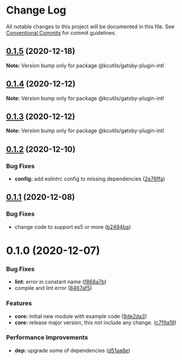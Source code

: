 # Change Log

All notable changes to this project will be documented in this file.
See [Conventional Commits](https://conventionalcommits.org) for commit guidelines.

## [0.1.5](https://github.com/kamontat/kcutils/compare/@kcutils/gatsby-plugin-intl@0.1.4...@kcutils/gatsby-plugin-intl@0.1.5) (2020-12-18)

**Note:** Version bump only for package @kcutils/gatsby-plugin-intl





## [0.1.4](https://github.com/kamontat/kcutils/compare/@kcutils/gatsby-plugin-intl@0.1.3...@kcutils/gatsby-plugin-intl@0.1.4) (2020-12-12)

**Note:** Version bump only for package @kcutils/gatsby-plugin-intl





## [0.1.3](https://github.com/kamontat/kcutils/compare/@kcutils/gatsby-plugin-intl@0.1.2...@kcutils/gatsby-plugin-intl@0.1.3) (2020-12-12)

**Note:** Version bump only for package @kcutils/gatsby-plugin-intl





## [0.1.2](https://github.com/kamontat/kcutils/compare/@kcutils/gatsby-plugin-intl@0.1.1...@kcutils/gatsby-plugin-intl@0.1.2) (2020-12-10)


### Bug Fixes

* **config:** add eslintrc config to missing dependencies ([2e76ffa](https://github.com/kamontat/kcutils/commit/2e76ffa0ef922dbf4bf68fd83bf4339f2b1efd55))





## [0.1.1](https://github.com/kamontat/kcutils/compare/@kcutils/gatsby-plugin-intl@0.1.0...@kcutils/gatsby-plugin-intl@0.1.1) (2020-12-08)


### Bug Fixes

* change code to support es5 or more ([b2494ba](https://github.com/kamontat/kcutils/commit/b2494ba7b070d8bc85a2f5152fe699bfb9163266))





# 0.1.0 (2020-12-07)


### Bug Fixes

* **lint:** error in constant name ([f868a7b](https://github.com/kamontat/kcutils/commit/f868a7b9d0377de9aa200dab35df9c1a65168a46))
* compile and lint error ([8467af5](https://github.com/kamontat/kcutils/commit/8467af50901100a28e749e495187328e5928cfd0))


### Features

* **core:** initial new module with example code ([9de2da3](https://github.com/kamontat/kcutils/commit/9de2da352f1e012d30d7b6fa74880c36c30e1aa2))
* **core:** release major version, this not include any change. ([c7f9a19](https://github.com/kamontat/kcutils/commit/c7f9a19b5a62e786869a7df155ab3b739ee563aa))


### Performance Improvements

* **dep:** upgrade some of dependencies ([d51aa8e](https://github.com/kamontat/kcutils/commit/d51aa8e96ebcf92acc8f888ca0cf7a1ea0876f2e))
